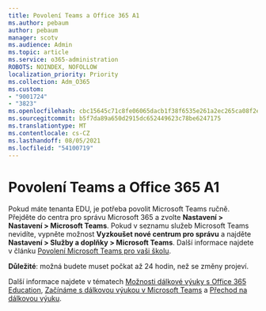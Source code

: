 ```yaml
---
title: Povolení Teams a Office 365 A1
ms.author: pebaum
author: pebaum
manager: scotv
ms.audience: Admin
ms.topic: article
ms.service: o365-administration
ROBOTS: NOINDEX, NOFOLLOW
localization_priority: Priority
ms.collection: Adm_O365
ms.custom:
- "9001724"
- "3823"
ms.openlocfilehash: cbc15645c71c8fe06065dacb1f38f6535e261a2ec265ca08f2e9aef1e9170fa7
ms.sourcegitcommit: b5f7da89a650d2915dc652449623c78be6247175
ms.translationtype: MT
ms.contentlocale: cs-CZ
ms.lasthandoff: 08/05/2021
ms.locfileid: "54100719"
---
```

# <a name="enabling-teams-and-office-365-a1"></a>Povolení Teams a Office 365 A1

Pokud máte tenanta EDU, je potřeba povolit Microsoft Teams ručně. Přejděte do centra pro správu Microsoft 365 a zvolte **Nastavení > Nastavení > Microsoft Teams**. Pokud v seznamu služeb Microsoft Teams nevidíte, vypněte možnost **Vyzkoušet nové centrum pro správu** a najděte **Nastavení > Služby a doplňky > Microsoft Teams**. Další informace najdete v článku [Povolení Microsoft Teams pro vaši školu](https://docs.microsoft.com/microsoft-365/education/intune-edu-trial/enable-microsoft-teams#enable-microsoft-teams-for-your-school-1).

**Důležité**: možná budete muset počkat až 24 hodin, než se změny projeví. 

Další informace najdete v tématech [Možnosti dálkové výuky s Office 365 Education](https://support.office.com/article/remote-teaching-and-learning-in-office-365-education-f651ccae-7b65-478b-8366-51bb884025c4), [Začínáme s dálkovou výukou v Microsoft Teams](https://docs.microsoft.com/MicrosoftTeams/remote-learning-edu) a [Přechod na dálkovou výuku](https://www.microsoft.com/education/remote-learning).